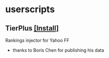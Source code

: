 # userscripts

## TierPlus [\[Install\]](https://github.com/acortelyou/userscripts/raw/master/TierPlus.user.js)
Rankings injector for Yahoo FF

 * thanks to Boris Chen for publishing his data

